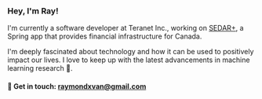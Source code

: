 ### Hey, I'm Ray!
I'm currently a software developer at Teranet Inc., working on [SEDAR+](https://www.sedarplus.ca/landingpage/), a Spring app that provides financial infrastructure for Canada.

I'm deeply fascinated about technology and how it can be used to positively impact our lives. I love to keep up with the latest advancements in machine learning research 🤖.

#### 📧 Get in touch: raymondxvan@gmail.com
